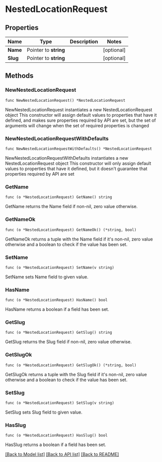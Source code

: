 # NestedLocationRequest

## Properties

Name | Type | Description | Notes
------------ | ------------- | ------------- | -------------
**Name** | Pointer to **string** |  | [optional] 
**Slug** | Pointer to **string** |  | [optional] 

## Methods

### NewNestedLocationRequest

`func NewNestedLocationRequest() *NestedLocationRequest`

NewNestedLocationRequest instantiates a new NestedLocationRequest object
This constructor will assign default values to properties that have it defined,
and makes sure properties required by API are set, but the set of arguments
will change when the set of required properties is changed

### NewNestedLocationRequestWithDefaults

`func NewNestedLocationRequestWithDefaults() *NestedLocationRequest`

NewNestedLocationRequestWithDefaults instantiates a new NestedLocationRequest object
This constructor will only assign default values to properties that have it defined,
but it doesn't guarantee that properties required by API are set

### GetName

`func (o *NestedLocationRequest) GetName() string`

GetName returns the Name field if non-nil, zero value otherwise.

### GetNameOk

`func (o *NestedLocationRequest) GetNameOk() (*string, bool)`

GetNameOk returns a tuple with the Name field if it's non-nil, zero value otherwise
and a boolean to check if the value has been set.

### SetName

`func (o *NestedLocationRequest) SetName(v string)`

SetName sets Name field to given value.

### HasName

`func (o *NestedLocationRequest) HasName() bool`

HasName returns a boolean if a field has been set.

### GetSlug

`func (o *NestedLocationRequest) GetSlug() string`

GetSlug returns the Slug field if non-nil, zero value otherwise.

### GetSlugOk

`func (o *NestedLocationRequest) GetSlugOk() (*string, bool)`

GetSlugOk returns a tuple with the Slug field if it's non-nil, zero value otherwise
and a boolean to check if the value has been set.

### SetSlug

`func (o *NestedLocationRequest) SetSlug(v string)`

SetSlug sets Slug field to given value.

### HasSlug

`func (o *NestedLocationRequest) HasSlug() bool`

HasSlug returns a boolean if a field has been set.


[[Back to Model list]](../README.md#documentation-for-models) [[Back to API list]](../README.md#documentation-for-api-endpoints) [[Back to README]](../README.md)


